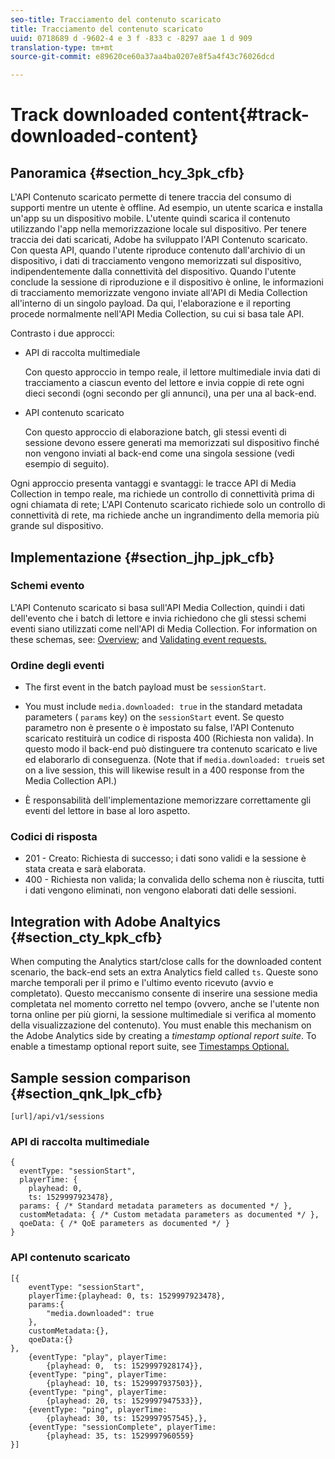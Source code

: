 ```yaml
---
seo-title: Tracciamento del contenuto scaricato
title: Tracciamento del contenuto scaricato
uuid: 0718689 d -9602-4 e 3 f -833 c -8297 aae 1 d 909
translation-type: tm+mt
source-git-commit: e89620ce60a37aa4ba0207e8f5a4f43c76026dcd

---
```



# Track downloaded content{#track-downloaded-content}

## Panoramica {#section_hcy_3pk_cfb}

L'API Contenuto scaricato permette di tenere traccia del consumo di supporti mentre un utente è offline. Ad esempio, un utente scarica e installa un'app su un dispositivo mobile. L'utente quindi scarica il contenuto utilizzando l'app nella memorizzazione locale sul dispositivo. Per tenere traccia dei dati scaricati, Adobe ha sviluppato l'API Contenuto scaricato. Con questa API, quando l'utente riproduce contenuto dall'archivio di un dispositivo, i dati di tracciamento vengono memorizzati sul dispositivo, indipendentemente dalla connettività del dispositivo. Quando l'utente conclude la sessione di riproduzione e il dispositivo è online, le informazioni di tracciamento memorizzate vengono inviate all'API di Media Collection all'interno di un singolo payload. Da qui, l'elaborazione e il reporting procede normalmente nell'API Media Collection, su cui si basa tale API.

Contrasto i due approcci:

* API di raccolta multimediale

   Con questo approccio in tempo reale, il lettore multimediale invia dati di tracciamento a ciascun evento del lettore e invia coppie di rete ogni dieci secondi (ogni secondo per gli annunci), una per una al back-end.

* API contenuto scaricato

   Con questo approccio di elaborazione batch, gli stessi eventi di sessione devono essere generati ma memorizzati sul dispositivo finché non vengono inviati al back-end come una singola sessione (vedi esempio di seguito).

Ogni approccio presenta vantaggi e svantaggi: le tracce API di Media Collection in tempo reale, ma richiede un controllo di connettività prima di ogni chiamata di rete; L'API Contenuto scaricato richiede solo un controllo di connettività di rete, ma richiede anche un ingrandimento della memoria più grande sul dispositivo.

## Implementazione {#section_jhp_jpk_cfb}

### Schemi evento

L'API Contenuto scaricato si basa sull'API Media Collection, quindi i dati dell'evento che i batch di lettore e invia richiedono che gli stessi schemi eventi siano utilizzati come nell'API di Media Collection. For information on these schemas, see: [Overview;](/help/media-collection-api/mc-api-overview.md) and [Validating event requests.](/help/media-collection-api/mc-api-impl/mc-api-validate-reqs.md)

### Ordine degli eventi

* The first event in the batch payload must be `sessionStart`.
* You must include `media.downloaded: true` in the standard metadata parameters ( `params` key) on the `sessionStart` event. Se questo parametro non è presente o è impostato su false, l'API Contenuto scaricato restituirà un codice di risposta 400 (Richiesta non valida). In questo modo il back-end può distinguere tra contenuto scaricato e live ed elaborarlo di conseguenza. (Note that if `media.downloaded: true`is set on a live session, this will likewise result in a 400 response from the Media Collection API.)

* È responsabilità dell'implementazione memorizzare correttamente gli eventi del lettore in base al loro aspetto.

### Codici di risposta

* 201 - Creato: Richiesta di successo; i dati sono validi e la sessione è stata creata e sarà elaborata.
* 400 - Richiesta non valida; la convalida dello schema non è riuscita, tutti i dati vengono eliminati, non vengono elaborati dati delle sessioni.

## Integration with Adobe Analtyics {#section_cty_kpk_cfb}

When computing the Analytics start/close calls for the downloaded content scenario, the back-end sets an extra Analytics field called `ts`. Queste sono marche temporali per il primo e l'ultimo evento ricevuto (avvio e completato). Questo meccanismo consente di inserire una sessione media completata nel momento corretto nel tempo (ovvero, anche se l'utente non torna online per più giorni, la sessione multimediale si verifica al momento della visualizzazione del contenuto). You must enable this mechanism on the Adobe Analytics side by creating a *timestamp optional report suite*. To enable a timestamp optional report suite, see [Timestamps Optional.](https://marketing.adobe.com/resources/help/en_US/reference/timestamp-optional.html)

## Sample session comparison {#section_qnk_lpk_cfb}

```
[url]/api/v1/sessions
```

### API di raccolta multimediale

```
{ 
  eventType: "sessionStart", 
  playerTime: { 
    playhead: 0,  
    ts: 1529997923478},  
  params: { /* Standard metadata parameters as documented */ },  
  customMetadata: { /* Custom metadata parameters as documented */ },  
  qoeData: { /* QoE parameters as documented */ } 
}
```

### API contenuto scaricato

```
[{ 
    eventType: "sessionStart", 
    playerTime:{playhead: 0, ts: 1529997923478},  
    params:{
        "media.downloaded": true
    }, 
    customMetadata:{},  
    qoeData:{} 
}, 
    {eventType: "play", playerTime:
        {playhead: 0,  ts: 1529997928174}}, 
    {eventType: "ping", playerTime:
        {playhead: 10, ts: 1529997937503}}, 
    {eventType: "ping", playerTime:
        {playhead: 20, ts: 1529997947533}}, 
    {eventType: "ping", playerTime:
        {playhead: 30, ts: 1529997957545},}, 
    {eventType: "sessionComplete", playerTime:
        {playhead: 35, ts: 1529997960559} 
}]
```

